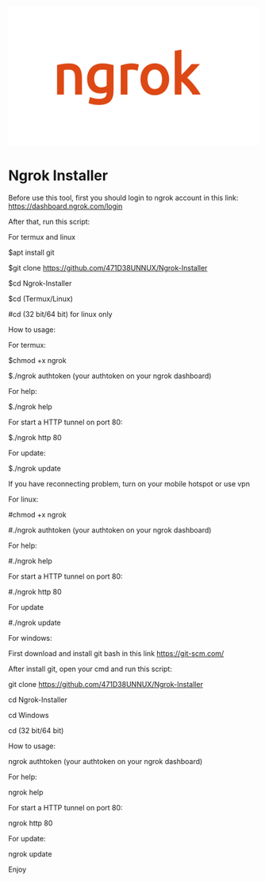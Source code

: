 ![](ngrok+(1).png)

# Ngrok Installer

Before use this tool, first you should login to ngrok account in this link: https://dashboard.ngrok.com/login 

After that, run this script:

For termux and linux

$apt install git

$git clone https://github.com/471D38UNNUX/Ngrok-Installer

$cd Ngrok-Installer

$cd (Termux/Linux)

#cd (32 bit/64 bit) for linux only

How to usage:

For termux:

$chmod +x ngrok

$./ngrok authtoken (your authtoken on your ngrok dashboard)

For help:

$./ngrok help

For start a HTTP tunnel on port 80:

$./ngrok http 80

For update:

$./ngrok update

If you have reconnecting problem, turn on your mobile hotspot or use vpn

For linux:

#chmod +x ngrok

#./ngrok authtoken (your authtoken on your ngrok dashboard)

For help:

#./ngrok help

For start a HTTP tunnel on port 80:

#./ngrok http 80

For update

#./ngrok update

For windows:

First download and install git bash in this link https://git-scm.com/

After install git, open your cmd and run this script:

git clone https://github.com/471D38UNNUX/Ngrok-Installer

cd Ngrok-Installer

cd Windows

cd (32 bit/64 bit)

How to usage:

ngrok authtoken (your authtoken on your ngrok dashboard)

For help:

ngrok help

For start a HTTP tunnel on port 80:

ngrok http 80

For update:

ngrok update

Enjoy
